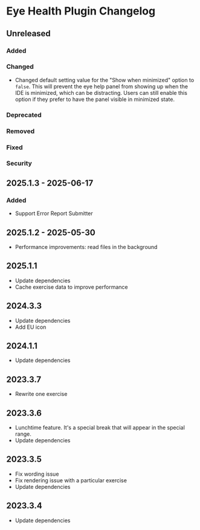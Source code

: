 <!-- Keep a Changelog guide -> https://keepachangelog.com -->

# Eye Health Plugin Changelog

## Unreleased

### Added

### Changed

- Changed default setting value for the "Show when minimized" option to `false`. This will prevent the eye help panel from showing up when the IDE is minimized, which can be distracting. Users can still enable this option if they prefer to have the panel visible in minimized state.

### Deprecated

### Removed

### Fixed

### Security

## 2025.1.3 - 2025-06-17

### Added

- Support Error Report Submitter

## 2025.1.2 - 2025-05-30

- Performance improvements: read files in the background

## 2025.1.1

- Update dependencies
- Cache exercise data to improve performance

## 2024.3.3

- Update dependencies
- Add EU icon

## 2024.1.1

- Update dependencies

## 2023.3.7

- Rewrite one exercise

## 2023.3.6

- Lunchtime feature. It's a special break that will appear in the special range.
- Update dependencies

## 2023.3.5

- Fix wording issue
- Fix rendering issue with a particular exercise
- Update dependencies

## 2023.3.4

- Update dependencies
